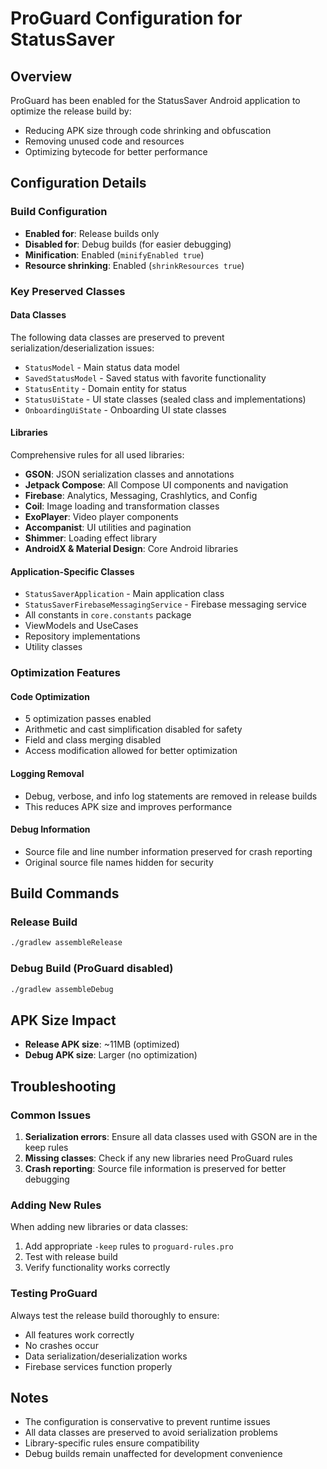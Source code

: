 # ProGuard Configuration for StatusSaver

## Overview
ProGuard has been enabled for the StatusSaver Android application to optimize the release build by:
- Reducing APK size through code shrinking and obfuscation
- Removing unused code and resources
- Optimizing bytecode for better performance

## Configuration Details

### Build Configuration
- **Enabled for**: Release builds only
- **Disabled for**: Debug builds (for easier debugging)
- **Minification**: Enabled (`minifyEnabled true`)
- **Resource shrinking**: Enabled (`shrinkResources true`)

### Key Preserved Classes

#### Data Classes
The following data classes are preserved to prevent serialization/deserialization issues:
- `StatusModel` - Main status data model
- `SavedStatusModel` - Saved status with favorite functionality
- `StatusEntity` - Domain entity for status
- `StatusUiState` - UI state classes (sealed class and implementations)
- `OnboardingUiState` - Onboarding UI state classes

#### Libraries
Comprehensive rules for all used libraries:
- **GSON**: JSON serialization classes and annotations
- **Jetpack Compose**: All Compose UI components and navigation
- **Firebase**: Analytics, Messaging, Crashlytics, and Config
- **Coil**: Image loading and transformation classes
- **ExoPlayer**: Video player components
- **Accompanist**: UI utilities and pagination
- **Shimmer**: Loading effect library
- **AndroidX & Material Design**: Core Android libraries

#### Application-Specific Classes
- `StatusSaverApplication` - Main application class
- `StatusSaverFirebaseMessagingService` - Firebase messaging service
- All constants in `core.constants` package
- ViewModels and UseCases
- Repository implementations
- Utility classes

### Optimization Features

#### Code Optimization
- 5 optimization passes enabled
- Arithmetic and cast simplification disabled for safety
- Field and class merging disabled
- Access modification allowed for better optimization

#### Logging Removal
- Debug, verbose, and info log statements are removed in release builds
- This reduces APK size and improves performance

#### Debug Information
- Source file and line number information preserved for crash reporting
- Original source file names hidden for security

## Build Commands

### Release Build
```bash
./gradlew assembleRelease
```

### Debug Build (ProGuard disabled)
```bash
./gradlew assembleDebug
```

## APK Size Impact
- **Release APK size**: ~11MB (optimized)
- **Debug APK size**: Larger (no optimization)

## Troubleshooting

### Common Issues
1. **Serialization errors**: Ensure all data classes used with GSON are in the keep rules
2. **Missing classes**: Check if any new libraries need ProGuard rules
3. **Crash reporting**: Source file information is preserved for better debugging

### Adding New Rules
When adding new libraries or data classes:
1. Add appropriate `-keep` rules to `proguard-rules.pro`
2. Test with release build
3. Verify functionality works correctly

### Testing ProGuard
Always test the release build thoroughly to ensure:
- All features work correctly
- No crashes occur
- Data serialization/deserialization works
- Firebase services function properly

## Notes
- The configuration is conservative to prevent runtime issues
- All data classes are preserved to avoid serialization problems
- Library-specific rules ensure compatibility
- Debug builds remain unaffected for development convenience 